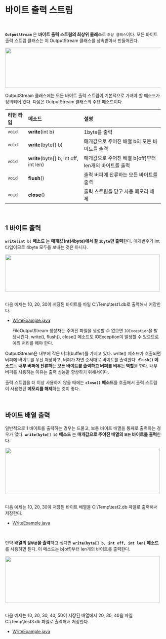 # 바이트 출력 스트림
<br/>

**`OutputStream`** 은 **바이트 출력 스트림의 최상위 클래스**로 `추상 클래스`이다. 모든 바이트 출력 스트림 클래스는 이 OutputStream 클래스를 상속받아서 만들어진다.

<img src="https://github.com/silxbro/java/assets/142463332/d7ae21b6-7e09-4d75-a928-c42548ac7522" width="550" height="130"/><br/>

OutputStream 클래스에는 모든 바이트 출력 스트림이 기본적으로 가져야 할 메소드가 정의되어 있다. 다음은 OutputStream 클래스의 주요 메소드이다.

|리턴 타입|메소드|설명|
|:---|:---|:---|
|`void`|**write**(int b)|1byte를 출력|
|`void`|**write**(byte[] b)|매개값으로 주어진 배열 b의 모든 바이트를 출력|
|`void`|**write**(byte[] b, int off, int len)|매개값으로 주어진 배열 b[off]부터 len개의 바이트를 출력|
|`void`|**flush**()|출력 버퍼에 잔류하는 모든 바이트를 출력|
|`void`|**close**()|출력 스트림을 닫고 사용 메모리 해제|

<br/>

## 1 바이트 출력
**`write(int b)` 메소드** 는 **매개값 int(4byte)에서 끝 `1byte`만 출력**한다. 매개변수가 int 타입이므로 4byte 모두를 보내는 것은 아니다.

<img src="https://github.com/silxbro/java/assets/142463332/1ec1dbfe-40c5-4189-8bd1-079ca4796a61" width="500" height="120"/><br/>
<br/>

다음 예제는 10, 20, 30이 저장된 바이트를 파일 C:\Temp\test1.db로 출력해서 저장한다.
- [WriteExample.java](https://github.com/silxbro/java/blob/main/src/thisisjava/ch18/sec02/exam01/WriteExample.java)
  
  FileOutputStream 생성자는 주어진 파일을 생성할 수 없으면 `IOException`을 발생시킨다.
  write(), flush(), close() 메소드도 IOException이 발생할 수 있으므로 예외 처리를 해야 한다.

OutputStream은 내부에 작은 버퍼(buffer)를 가지고 있다. write() 메소드가 호출되면 버퍼에 바이트를 우선 저장하고, 버퍼가 차면 순서대로 바이트를 출력한다.
**`flush()` 메소드**는 **내부 버퍼에 잔류하는 모든 바이트를 출력하고 버퍼를 비우는 역할**을 한다. 내부 버퍼를 사용하는 이유는 출력 성능을 향상하기 위해서이다.

출력 스트림을 더 이상 사용하지 않을 때에는 **`close()` 메소드**를 호출해서 출력 스트림이 사용했던 **메모리를 해제**하는 것이 좋다.

<br/>

## 바이트 배열 출력
일반적으로 1 바이트를 출력하는 경우는 드물고, 보통 바이트 배열을 통째로 출력하는 경우가 많다.
**`write(byte[] b)` 메소드** 는 **매개값으로 주어진 배열의 `모든` 바이트를 출력**한다.

<img src="https://github.com/silxbro/java/assets/142463332/1cfaf6e4-6b30-4370-84e2-f6cd884d48ee" width="500" height="150"/><br/>
<br/>

다음 예제는 10, 20, 30이 저장된 바이트 배열을 C:\Temp\test2.db 파일로 출력해서 저장한다.
- [WriteExample.java](https://github.com/silxbro/java/blob/main/src/thisisjava/ch18/sec02/exam02/WriteExample.java)
<br/>

만약 **배열의 `일부분`을 출력**하고 싶다면 **`write(byte[] b, int off, int len)` 메소드**를 사용하면 된다. 이 메소드는 b[off]부터 len개의 바이트를 출력한다.

<img src="https://github.com/silxbro/java/assets/142463332/5a4c8c67-303a-4549-b1a4-b684e2d2450a" width="500" height="150"/><br/>
<br/>

다음 예제는 10, 20, 30, 40, 50이 저장된 배열에서 20, 30, 40을 파일 C:\Temp\test3.db 파일로 출력해서 저장한다.
- [WriteExample.java](https://github.com/silxbro/java/blob/main/src/thisisjava/ch18/sec02/exam03/WriteExample.java)
